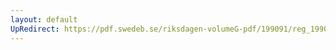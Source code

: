 ```yaml
---
layout: default
UpRedirect: https://pdf.swedeb.se/riksdagen-volumeG-pdf/199091/reg_199091/reg_199091_0361.pdf
---
```

